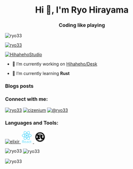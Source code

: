 <h1 align="center">Hi 👋, I'm Ryo Hirayama</h1>
<h3 align="center">Coding like playing</h3>

<p align="left"> <img src="https://komarev.com/ghpvc/?username=ryo33&label=Profile%20views&color=0e75b6&style=flat" alt="ryo33" /> </p>

<p align="left"> <a href="https://github.com/ryo-ma/github-profile-trophy"><img src="https://github-profile-trophy.vercel.app/?username=ryo33" alt="ryo33" /></a> </p>

<p align="left"> <a href="https://twitter.com/HihahehoStudio" target="blank"><img src="https://img.shields.io/twitter/follow/HihahehoStudios?logo=twitter&style=for-the-badge" alt="HihahehoStudio" /></a> </p>

- 🔭 I’m currently working on [Hihaheho/Desk](https://github.com/Hihaheho/Desk)

- 🌱 I’m currently learning **Rust**

### Blogs posts
<!-- BLOG-POST-LIST:START -->
<!-- BLOG-POST-LIST:END -->

<h3 align="left">Connect with me:</h3>
<p align="left">
<a href="https://dev.to/ryo33" target="blank"><img align="center" src="https://cdn.jsdelivr.net/npm/simple-icons@3.0.1/icons/dev-dot-to.svg" alt="ryo33" height="30" width="40" /></a>
<a href="https://twitter.com/HihahehoStudio" target="blank"><img align="center" src="https://cdn.jsdelivr.net/npm/simple-icons@3.0.1/icons/twitter.svg" alt="cizenium" height="30" width="40" /></a>
<a href="https://medium.com/@ryo33" target="blank"><img align="center" src="https://cdn.jsdelivr.net/npm/simple-icons@3.0.1/icons/medium.svg" alt="@ryo33" height="30" width="40" /></a>
</p>

<h3 align="left">Languages and Tools:</h3>
<p align="left"> <a href="https://elixir-lang.org" target="_blank"> <img src="https://www.vectorlogo.zone/logos/elixir-lang/elixir-lang-icon.svg" alt="elixir" width="40" height="40"/> </a> <a href="https://reactjs.org/" target="_blank"> <img src="https://raw.githubusercontent.com/devicons/devicon/master/icons/react/react-original-wordmark.svg" alt="react" width="40" height="40"/> </a> <a href="https://www.rust-lang.org" target="_blank"> <img src="https://raw.githubusercontent.com/devicons/devicon/master/icons/rust/rust-plain.svg" alt="rust" width="40" height="40"/> </a> </p>

<p><img align="left" src="https://github-readme-stats.vercel.app/api/top-langs?username=ryo33&show_icons=true&locale=en&layout=compact" alt="ryo33" /></p>

<p>&nbsp;<img align="center" src="https://github-readme-stats.vercel.app/api?username=ryo33&show_icons=true&locale=en" alt="ryo33" /></p>

<p><img align="center" src="https://github-readme-streak-stats.herokuapp.com/?user=ryo33&" alt="ryo33" /></p>

